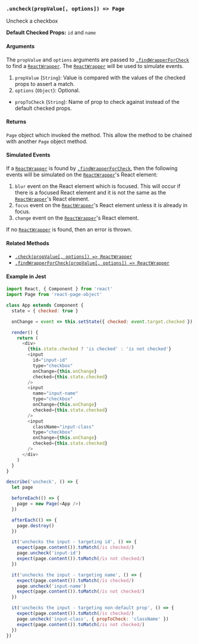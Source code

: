 ### `.uncheck(propValue[, options]) => Page`

Uncheck a checkbox

**Default Checked Props:** `id` and `name`

#### Arguments
The `propValue` and `options` arguments are passed to
[`.findWrapperForCheck`][find-wrapper-method] to find a
[`ReactWrapper`][react-wrapper]. The [`ReactWrapper`][react-wrapper] will be
used to simulate events.

1. `propValue` (`String`): Value is compared with the values of the checked
   props to assert a match.
2. `options` (`Object`): Optional.
  * `propToCheck` (`String`): Name of prop to check against instead of the default checked props.

#### Returns

`Page` object which invoked the method. This allow the method to be chained
with another `Page` object method.

#### Simulated Events
If a [`ReactWrapper`][react-wrapper] is found by
[`.findWrapperForCheck`][find-wrapper-method], then the following events will
be simulated on the [`ReactWrapper`][react-wrapper]'s React element:

1. `blur` event on the React element which is focused. This will occur if there
   is a focused React element and it is not the same as the
   [`ReactWrapper`][react-wrapper]'s React element.
2. `focus` event on the [`ReactWrapper`][react-wrapper]'s React element unless
   it is already in focus.
3. `change` event on the [`ReactWrapper`][react-wrapper]'s React element.

If no [`ReactWrapper`][react-wrapper] is found, then an error is thrown.

#### Related Methods

- [`.check(propValue[, options]) => ReactWrapper`](check.md)
- [`.findWrapperForCheck(propValue[, options]) => ReactWrapper`][find-wrapper-method]

[react-wrapper]: https://github.com/airbnb/enzyme/blob/master/docs/api/mount.md#reactwrapper-api
[find-wrapper-method]: findWrapperForCheck.md

#### Example in Jest

```js
import React, { Component } from 'react'
import Page from 'react-page-object'

class App extends Component {
  state = { checked: true }

  onChange = event => this.setState({ checked: event.target.checked })

  render() {
    return (
      <div>
        {this.state.checked ? 'is checked' : 'is not checked'}
        <input
          id="input-id"
          type="checkbox"
          onChange={this.onChange}
          checked={this.state.checked}
        />
        <input
          name="input-name"
          type="checkbox"
          onChange={this.onChange}
          checked={this.state.checked}
        />
        <input
          className="input-class"
          type="checkbox"
          onChange={this.onChange}
          checked={this.state.checked}
        />
      </div>
    )
  }
}

describe('uncheck', () => {
  let page

  beforeEach(() => {
    page = new Page(<App />)
  })

  afterEach(() => {
    page.destroy()
  })

  it('unchecks the input - targeting id', () => {
    expect(page.content()).toMatch(/is checked/)
    page.uncheck('input-id')
    expect(page.content()).toMatch(/is not checked/)
  })

  it('unchecks the input - targeting name', () => {
    expect(page.content()).toMatch(/is checked/)
    page.uncheck('input-name')
    expect(page.content()).toMatch(/is not checked/)
  })

  it('unchecks the input - targeting non-default prop', () => {
    expect(page.content()).toMatch(/is checked/)
    page.uncheck('input-class', { propToCheck: 'className' })
    expect(page.content()).toMatch(/is not checked/)
  })
})
```
